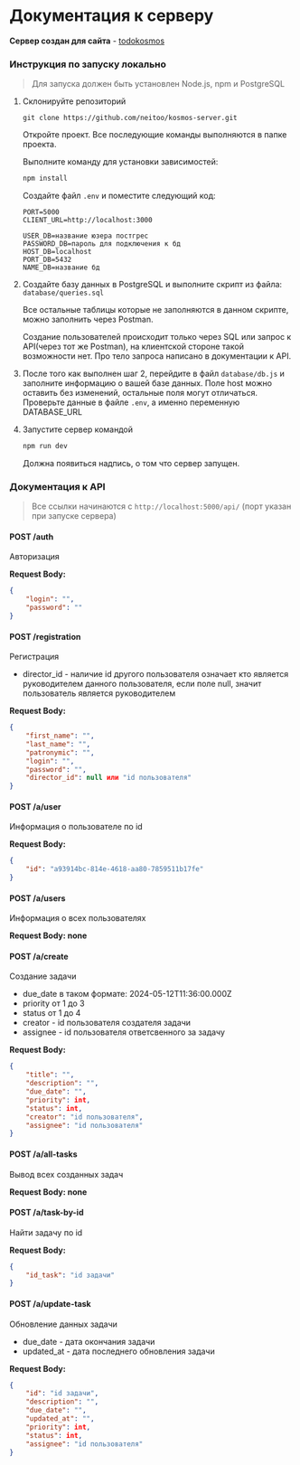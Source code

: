 # Документация к серверу
**Сервер создан для сайта** - [todokosmos](https://github.com/neitoo/todokosmos)

### Инструкция по запуску локально
> Для запуска должен быть установлен Node.js, npm и PostgreSQL

1. Склонируйте репозиторий 
   
   ```git
   git clone https://github.com/neitoo/kosmos-server.git
   ```
   Откройте проект. Все последующие команды выполняются в папке проекта.

   Выполните команду для установки зависимостей:
   ```powershell
   npm install
   ```

   Создайте файл ```.env``` и поместите следующий код:
   ```env
   PORT=5000
   CLIENT_URL=http://localhost:3000
   
   USER_DB=название юзера постгрес
   PASSWORD_DB=пароль для подключения к бд
   HOST_DB=localhost
   PORT_DB=5432
   NAME_DB=название бд
   ```
2. Создайте базу данных в PostgreSQL и выполните скрипт из файла:
    ```database/queries.sql```
    
    Все остальные таблицы которые не заполняются в данном скрипте, можно заполнить через Postman.
    
    Создание пользователей происходит только через SQL или запрос к API(через тот же Postman), на клиентской стороне такой возможности нет. Про тело запроса написано в документации к API.

3. После того как выполнен шаг 2, перейдите в файл ```database/db.js``` и заполните информацию о вашей базе данных. Поле host можно оставить без изменений, остальные поля могут отличаться.
Проверьте данные в файле ```.env```, а именно переменную DATABASE_URL
4. Запустите сервер командой 

    ```powershell
    npm run dev
    ```
    Должна появиться надпись, о том что сервер запущен.

### Документация к API
> Все ссылки начинаются с ```http://localhost:5000/api/``` (порт указан при запуске сервера)

#### POST /auth
Авторизация

**Request Body:**
```json
{
    "login": "",
    "password": ""
}
```

#### POST /registration
Регистрация

* director_id - наличие id другого пользователя означает кто является руководителем данного пользователя, если поле null, значит пользователь является руководителем

**Request Body:**
```json
{
    "first_name": "",
    "last_name": "",
    "patronymic": "",
    "login": "",
    "password": "",
    "director_id": null или "id пользователя"
}
```

#### POST /a/user
Информация о пользователе по id

**Request Body:**
```json
{
    "id": "a93914bc-814e-4618-aa80-7859511b17fe"
}
```

#### POST /a/users
Информация о всех пользователях

**Request Body: none**

#### POST /a/create
Создание задачи

* due_date в таком формате: 2024-05-12T11:36:00.000Z
* priority от 1 до 3
* status от 1 до 4
* creator - id пользователя создателя задачи
* assignee - id пользователя ответсвенного за задачу

**Request Body:**
```json
{
    "title": "",
    "description": "",
    "due_date": "",
    "priority": int,
    "status": int,
    "creator": "id пользователя",
    "assignee": "id пользователя"
}
```

#### POST /a/all-tasks
Вывод всех созданных задач

**Request Body: none**

#### POST /a/task-by-id
Найти задачу по id

**Request Body:**
```json
{
    "id_task": "id задачи"
}
```

#### POST /a/update-task
Обновление данных задачи

* due_date - дата окончания задачи
* updated_at - дата последнего обновления задачи

**Request Body:**
```json
{
    "id": "id задачи",
    "description": "",
    "due_date": "",
    "updated_at": "",
    "priority": int,
    "status": int,
    "assignee": "id пользователя"
}
```
